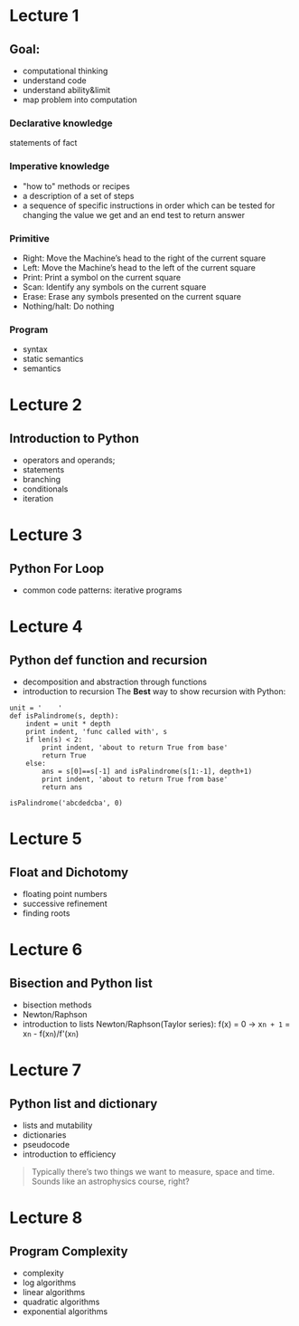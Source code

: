 # Lecture 1
## Goal:
- computational thinking
- understand code
- understand ability&limit
- map problem into computation

### Declarative knowledge
statements of fact

### Imperative knowledge
- "how to" methods or recipes
- a description of a set of steps
- a sequence of specific instructions in order which can be tested for changing the value we get and an end test to return answer

### Primitive
- Right: Move the Machine’s head to the right of the current square
- Left: Move the Machine’s head to the left of the current square
- Print: Print a symbol on the current square
- Scan: Identify any symbols on the current square
- Erase: Erase any symbols presented on the current square
- Nothing/halt: Do nothing

### Program
- syntax
- static semantics
- semantics

# Lecture 2
## Introduction to Python
- operators and operands;
- statements
- branching
- conditionals
- iteration

# Lecture 3
## Python For Loop
- common code patterns: iterative programs

# Lecture 4
## Python def function and recursion
- decomposition and abstraction through functions
- introduction to recursion
The __Best__ way to show recursion with Python:
```
unit = '    '
def isPalindrome(s, depth):
    indent = unit * depth
    print indent, 'func called with', s
    if len(s) < 2:
        print indent, 'about to return True from base'
        return True
    else:
        ans = s[0]==s[-1] and isPalindrome(s[1:-1], depth+1)
        print indent, 'about to return True from base'
        return ans

isPalindrome('abcdedcba', 0)
```

# Lecture 5
## Float and Dichotomy
- floating point numbers
- successive refinement
- finding roots

# Lecture 6
## Bisection and Python list
- bisection methods
- Newton/Raphson
- introduction to lists
Newton/Raphson(Taylor series): f(x) = 0 -> x`n + 1` = x`n` - f(x`n`)/f'(x`n`)

# Lecture 7
## Python list and dictionary
- lists and mutability
- dictionaries
- pseudocode
- introduction to efficiency
> Typically there’s two things we want to measure, space and time. Sounds like an astrophysics course, right?

# Lecture 8
## Program Complexity
- complexity
- log algorithms
- linear algorithms
- quadratic algorithms
- exponential algorithms

